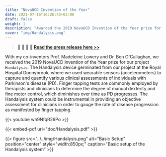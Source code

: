 ```yaml
---
title: "NovaUCD Invention of the Year"
date: 2021-07-16T16:26:43+02:00
draft: false
weight: 1
description: "Awarded the 2019 NovaUCD Invention of the Year prize for the project `Handalysis` with colleagues and co-inventors, Prof. Madeleine Lowery and Dr. Ben O'Callaghan."
cover: "img/Handalysis.png"
---
```


> :speech_balloon: :bell: :loudspeaker: :newspaper:          [**Read the press release here >>**](https://www.ucd.ie/innovation/news-and-events/latest-news/novaucd-announces-winners-annual-innovation-awards/name,502113,en.html)    

    
With my co-inventors Prof. Madeleine Lowery and Dr. Ben O'Callaghan, we received the 2019 NovaUCD Invention of the Year prize for our project `Handalysis`.
The Handalysis device germinated from our project at the Royal Hospital Donnybrook, where we used wearable sensors (accelerometers) to capture and quantify various clinical assessments of individuals with Parkinson's disease (PD). 
Finger tapping tests are commonly employed by therapists and clinicians to determine the degree of manual dexterity and fine motor control, which diminishes over time as PD progresses.
The Handalysis system could be instrumental in providing an objective assessment for clinicians in order to gauge the rate of disease progression as manifested by finger tapping.



{{< youtube wh9NfqR29Po >}}

{{< embed-pdf url="doc/Handalysis.pdf" >}}

{{< figure src="../../img/Handalysis.png" alt="Basic Setup" position="center" style="width:850px;" caption="Basic setup of the Handalysis system" >}}